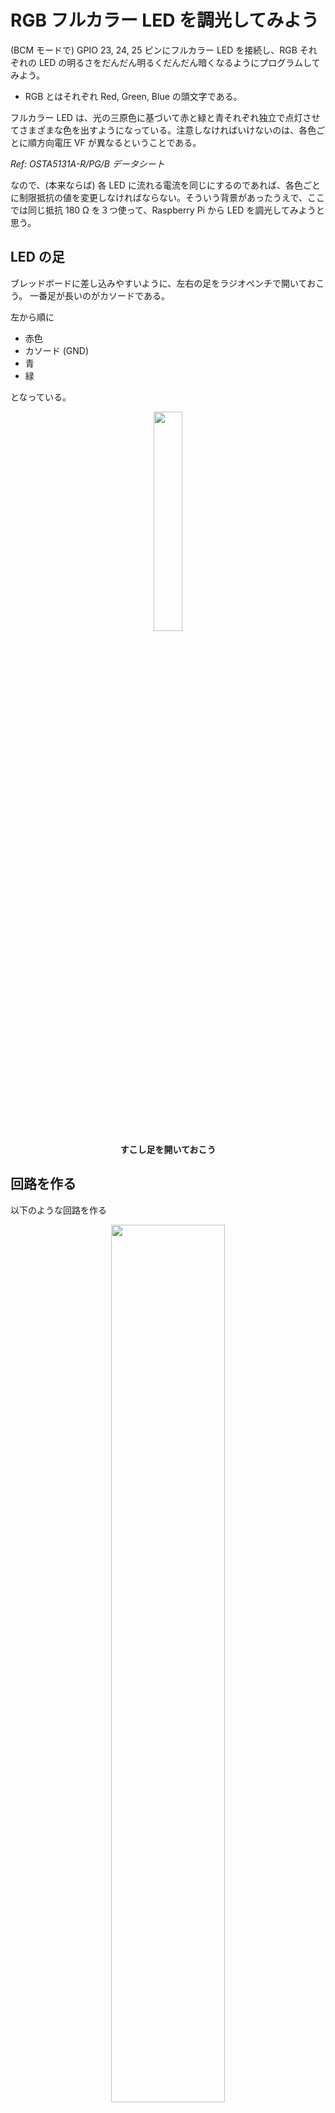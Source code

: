 # RGB フルカラー LED を調光してみよう

(BCM モードで) GPIO 23, 24, 25 ピンにフルカラー LED を接続し、RGB それぞれの LED の明るさをだんだん明るくだんだん暗くなるようにプログラムしてみよう。

- RGB とはそれぞれ Red, Green, Blue の頭文字である。

フルカラー LED は、光の三原色に基づいて赤と緑と青それぞれ独立で点灯させてさまざまな色を出すようになっている。注意しなければいけないのは、各色ごとに順方向電圧 VF が異なるということである。

*Ref: OSTA5131A-R/PG/B データシート*

なので、(本来ならば) 各 LED に流れる電流を同じにするのであれば、各色ごとに制限抵抗の値を変更しなければならない。そういう背景があったうえで、ここでは同じ抵抗 180 Ω を３つ使って、Raspberry Pi から LED を調光してみようと思う。

## LED の足

ブレッドボードに差し込みやすいように、左右の足をラジオペンチで開いておこう。
一番足が長いのがカソードである。

左から順に
- 赤色
- カソード (GND)
- 青
- 緑

となっている。

<div style="text-align: center;">
    <img src="./images/image41.png" width="30%"><br/>
    <b>すこし足を開いておこう</b>
</div>

## 回路を作る

以下のような回路を作る

<div style="text-align: center;">
    <img src="./images/image42.png" width="60%"><br/>
</div>

## プログラムを書く

- GPIO23, GPIO24, GPIO25 用に PWM オブジェクト (PWM を扱うためのデータ型) を作る
- XXXXXX, YYYYYY, ZZZZZZ, WWWWWW のところは各自で当てはまる語句、数値を入れること

```python
import RPi.GPIO as GPIO         # RPi.GPIO モジュールを GPIO という名前で使う
from time import sleep          # time モジュールから sleep という関数を使う

GPIO.setmode(GPIO.BCM)         # BCM モードでピン番号を指定する

GPIO.setup(23, GPIO.OUT)        # 23 ピンを出力設定にする
GPIO.setup(24, GPIO.OUT)        # 24 ピンを出力設定にする
GPIO.setup(25, GPIO.OUT)        # 25 ピンを出力設定にする
red = GPIO.PWM(23, 50)          # 23 ピンに周波数 50Hz の PWM を設定
blue = GPIO.PWM(24, 50)         # 24 ピンに周波数 50Hz の PWM を設定
green = GPIO.PWM(25, 50)        # 25 ピンに周波数 50Hz の PWM を設定

red.start(0)
blue.start(0)
green.start(0)

duty = 0.0                      # デューティ比 0.0 ~ 100.0 の間を変化
change = 10                     # 変化量

try:
    while True:
        red.ChangeDutyCycle(XXXXXX)       # デューティー比を設定する  
        blue.ChangeDutyCycle(XXXXXX)
        YYYYYY.ChangeDutyCycle(XXXXX)
        sleep(0.1)                      # 100 ms やすむ

        # デューティ (明るさ) を変更
        duty += change
        if duty <= ZZZZZZ:     # 0 以下
            duty = 0
            change = -change
        elif duty >= WWWWWW:   # 100 以上
            duty = 100
            change = -change

except KeyboardInterrupt:           # ctrl-C で止めた
    pass                            # エラー処理を特にしない
red.stop()      # PWM 停止
blue.stop()     # PWM 停止
green.stop()     # PWM 停止
GPIO.cleanup()  # GPIO (汎用ピン) の後処理をする
```

# 課題

- 上のプログラムを改造して、３つの LED それぞれの duty を **独立で** 0.0 ~ 100.0 の間でランダムに変化させ、さまざまな色が発色できるように改造して kadai10.py というファイル名で提出してください。

- **ヒント：random モジュールを使う**  
    random モジュールを使うと **乱数** を作り出すことができます。乱数とはでたらめな数 (の並び)、ということです。決められた手順 (プログラム) を実行するのは得意なコンピュータですが、それとは正反対の「でたらめ」を扱うのはもっとも苦手な分野です。そのため、実は乱数を作るというのは情報科学の大事な一分野で、さまざまな方法が研究・提案されています。

    random モジュールのマニュアル: **https://docs.python.org/ja/3/library/random.html**
    
    ```python
    import random       # random モジュールを使えるようにする
    
    print(random.random())          # 0.0 以上 1.0 未満の乱数を返す
    # 0.10652963871442156
    print(random.randint(0, 100))   # a <= N <= b であるような整数を返す
    # 83
    print(random.randint(0, 100))
    # 52
    ```

# PWM モーター制御

プラモデルなどに使われる DC モーターを PWM で動かしてみる
目指すゴールは

- 加速ボタンを押すと加速
- 減速ボタンを押すと減速

である。

## マイコン (Raspberry Pi や Arduino) でモーターを動かすために注意すること

- モーターの消費電力はでかい
    これから使うプラモ用のモーターは 3V 供給 (電池 2 本分) したとき約 250 mA の電力を必要とする。
    Raspberry Pi や Arduino の GPIO ピンから出力できる電流値は 20mA 程度なので (そのため LED を抵抗なしでつないでも問題なかった)、直接モーターをつないでも、動かすことはできないし、パワーがたりなさすぎる。

    しかも、人間と同じように、どうにか回してやろうとマイコンががんばりすぎるため、マイコンを破壊する可能性がある。

### モータードライバ

そこでモータードライバという別の回路を利用してモーターに必要な電力はそちらから供給する。マイコンはそのモータードライバを制御してモーターを動かす。

<div style="text-align: center;">
    <br/>
    <img src="./images/image49.png" width="50%"><br/>
    <br/>
</div>

**モータードライバ**は、マイコンからの信号をモーターが理解できる電流や電圧に変換し、モーターを駆動するためのものである。

モータードライバを使用することで、以下のような**利点**が生まれる。

* **マイコンの負荷軽減**: マイコンは弱い出力なので、モータードライバを使ってモーターを駆動することで、マイコンの負荷を軽減できる。
* **モーターの保護**: モータードライバには、過電流保護、過熱保護、短絡保護などの機能が搭載されており、モーターを保護することができる。
* **複雑な制御の容易化**: モータードライバには、速度制御、方向制御、ブレーキ制御などの機能が搭載されており、複雑なモーター制御を容易にすることができる。

## モータードライバの種類

モータードライバには、以下のような種類がある。

* **Hブリッジ型**: モーターの正転・逆転とブレーキ制御が可能です。最も一般的なタイプ
* **ハーフHブリッジ型**: モーターの正転・逆転制御のみ可能です。Hブリッジ型よりも小型で安価
* **サーボモーター用**: サーボモーターを制御するためのドライバです。位置制御や角度制御などが可能

H ブリッジ型について後ほど説明します。

## モータードライバの選び方

モータードライバを選ぶ際には、以下の点に注意する必要がある

* **使用しているモーター**: モータードライバは、使用するモーターの種類に対応している必要がある
* **必要な機能**: 必要最低限の機能に加え、速度制御や方向制御、ブレーキ制御などの必要な機能を備えているかどうか確認する必要がある
* **電流容量**: モータードライバの電流容量は、使用するモーターの最大電流よりも大きいものを選ぶ必要がある
* **パッケージ**: モータードライバには、DIPパッケージ、SOPパッケージ、SMDパッケージなどがある。使用環境に合ったパッケージを選ぶ必要がある

# H ブリッジ型


- H ブリッジ回路は 4 つのスイッチを組み合わせたモーターを制御するための回路構成である。
- スイッチの組み合わせにより 4 種類の制御が可能になる。

<div style="text-align: center;">
    <img src="./images/image43.png" width="20%"><br/>
    H ブリッジ回路
</div>

## 正転させたいとき

- 図のようにスイッチを入れる

<div style="text-align: center;">
    <img src="./images/image44.png" width="20%"><br/>
</div>


## 逆転させたいとき

- 図のようにスイッチを入れる

<div style="text-align: center;">
    <img src="./images/image45.png" width="20%"><br/>
</div>

## 停止　
- 停止といってもモーターに勢いがあればモーターは惰性で回転する  
    自転車でいえば、漕いでいないし、ブレーキもかけてない状態

<div style="text-align: center;">
    <img src="./images/image43.png" width="20%"><br/>
</div>

## ブレーキ　

- モーターを GND でショート (両端を GND) にすると、モーターの回転エネルギーが電気エネルギーに変換され、それがブレーキとなる (回生ブレーキ)
- 自転車でいえば、ブレーキをかけた状態

<div style="text-align: center;">
    <img src="./images/image46.png" width="20%"><br/>
</div>

## 禁止！！！！

- 下のようにすると、電源をショートしてしまう
- このとき流れる電流を**「貫通電流」**という
- モータードライバではこの状態は選べないようになっているか、「禁止入力」とマニュアルに書いてある

<div style="text-align: center;">
    <img src="./images/image47.png" width="20%"><br/>
</div>

# モーターのノイズ対策

- DC モーターはつぎつぎと電磁石のスイッチを切り替えて回転させるため、そのスイッチが切り替わるときにノイズが発生する  
    ⇒ Raspberry Pi に悪影響を及ぼす
- コンデンサを利用してノイズを逃がす
    ⇒ このような目的で使用するコンデンサを特に **バイパスコンデンサ** という

# モータードライバ DRV8835

今回は DC モータードライバ DRV8835 という基盤を利用する。DRV8835 は 2 チャンネル (２つのモーターを制御できる) のモーダードライバだが、ここでは 1 チャンネル (A 側) のみ使う。

*Ref: [DRV8835 マニュアル](https://akizukidenshi.com/goodsaffix/AE-DRV8835-S_20210526.pdf)*

## ピン配置

基盤の各ピンの機能は以下の通り (マニュアルにも記述あり)：

| ピン番号 | ピン名称 | 機能 |
|---|---|---|
| 1 | VM | モータ電源 |
| 2 | AOUT1 | A出力１ |
| 3 | AOUT2 | A出力２ |
| 4 | BOUT1 | Ｂ出力１ |
| 5 | BOUT2 | Ｂ出力２ |
| 6 | GND | グランド |
| 7 | BIN1 | Ｂ入力１/BPHASE |
| 8 | BIN2 | Ｂ入力２/BENBL |
| 9 | AIN1 | Ａ入力１/APHASE |
| 10 | AIN2 | Ａ入力２/AENBL |
| 11 | MODE | モード設定 |
| 12 | VCC | ロジック電源 |

※ 注意：ご使用時、基板は熱くなります。十分な放熱をお願いいたします。

## 動作モード  

|MODE | xIN1 | xIN2 | xOUT1 | xOUT2 | 動作 |
| --- | --- | --- | --- | --- | --- |
| IN/IN モード (MODE = 0) | 0 | 0 | HiZ | HiZ | 空転 |
|  | 0 | 1 | L | H | 逆転 |
|  | 1 | 0 | H | L | 正転 |
|  | 1 | 1 | L | L | ブレーキ |
| PASE/ENABLE モード (MODE = 1) | 1 | 0 | X | L | L | ブレーキ |
|  | 1 | 1 | 1 | L | H | 逆転 |
|  | 1 | 1 | 0 | H | L | 正転 |

<div style="text-align: center;">
    <img src="./images/109848.jpg" width="30%">
</div>

# 課題 1

- 0.01 uF のセラミックコンデンサ (103) をモーターの両端間にはんだ付けします
- あわせて接続用のコードもはんだ付けしよう

# 課題 2

1. 以下のように接続したとき、動作モードのどこの状態か確認せよ。  
    - 1 (VM) にモーター用の電池ボックスの電源に (RasPi の電源は使わない)  
    - 2, 3 (AOUT1, AOUT2) をモーターに接続  
    - 6 (GND) は RasPi と共通  
    - 9 を RasPi の GPIO 25 に接続  
    - 10, 11 (MODE) を GND に接続  
    - 12 (Vcc) は RasPi の電源 3.3V に接続  

1. 1の回路の状態で、GPIO 25 を HIGH にするプログラムを記述せよ。  
    - いきなり全力で回りだすので注意すること！！

1. 前回やった GPIO の入力を参照し、以下のような、２入力スイッチの回路を作成せよ。

<div style="text-align: center;">
    <img src="./images/image50.png" width="40%">
</div>

1. 1 と 3 の回路を組み合わせて、PWM 制御を用いて (どちらかのボタンを加速、減速に割り当て)  
    - 加速ボタンを押すと加速
    - 減速ボタンを押すと減速  

するようにモーターをコントロールするプログラムを作成せよ。

3. 回路図 (手書きでもパワーポイントでも可)、実装した回路の写真、プログラムをレポートとしてまとめる。  
  レポートには以下の点を盛り込むこと：  
    - 回路やプログラムで工夫した点
    - 疑問点
    - 気づいたこと

など

